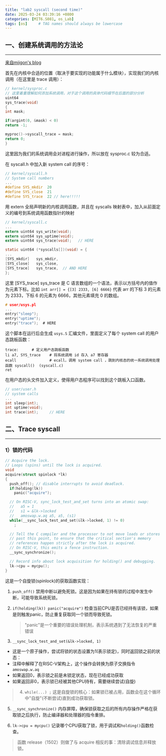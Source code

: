 ```yaml
---
title: "lab2 syscall (second time)"
date: 2025-03-24 03:39:16 +0800
categories: [MIT6.S081, os_Lab]
tags: [os]     # TAG names should always be lowercase
---
```


一、创建系统调用的方法论
---
---
[来自miigon's blog](https://blog.miigon.net/posts/s081-lab2-system-calls/#如何创建新系统调用)

首先在内核中合适的位置（取决于要实现的功能属于什么模块），实现我们的内核调用（在这里是 trace 调用）：
```c
// kernel/sysproc.c
// 这里着重理解如何添加系统调用，对于这个调用的具体代码细节在后面的部分分析
uint64
sys_trace(void)
{
int mask;

if(argint(0, &mask) < 0)
return -1;

myproc()->syscall_trace = mask;
return 0;
}
```

这里因为我们的系统调用会对进程进行操作，所以放在 sysproc.c 较为合适。

在 syscall.h 中加入新 system call 的序号：
```c
// kernel/syscall.h
// System call numbers
...
#define SYS_mkdir  20
#define SYS_close  21
#define SYS_trace  22 // here!!!!!
```

用 extern 全局声明新的内核调用函数，并且在 syscalls 映射表中，加入从前面定义的编号到系统调用函数指针的映射

```c
// kernel/syscall.c
...
extern uint64 sys_write(void);
extern uint64 sys_uptime(void);
extern uint64 sys_trace(void);   // HERE
```

```c
static uint64 (*syscalls[])(void) = {
...
[SYS_mkdir]   sys_mkdir,
[SYS_close]   sys_close,
[SYS_trace]   sys_trace,  // AND HERE
};
```
这里 [SYS_trace] sys_trace 是 C 语言数组的一个语法，表示以方括号内的值作为元素下标。比如 `int arr[] = {[3] 2333, [6] 6666}` 代表 arr 的下标 3 的元素为 2333，下标 6 的元素为 6666，其他元素填充 0 的数组。

```c
# user/usys.pl
...
entry("sleep");
entry("uptime");
entry("trace");  # HERE
```

这个脚本在运行后会生成 `usys.S` 汇编文件，里面定义了每个 system call 的用户态跳板函数：
```plaintext
trace:		# 定义用户态跳板函数
li a7, SYS_trace	# 将系统调用 id 存入 a7 寄存器
ecall				# ecall，调用 system call ，跳到内核态的统一系统调用处理函数 syscall()  (syscall.c)
ret
```

在用户态的头文件加入定义，使得用户态程序可以找到这个跳板入口函数。
```c
// user/user.h
// system calls
...
int sleep(int);
int uptime(void);
int trace(int);		// HERE
```

二、Trace syscall
---
---

### 1）锁的代码

```c
// Acquire the lock.
// Loops (spins) until the lock is acquired.
void
acquire(struct spinlock *lk)
{
  push_off(); // disable interrupts to avoid deadlock.
  if(holding(lk))
    panic("acquire");

  // On RISC-V, sync_lock_test_and_set turns into an atomic swap:
  //   a5 = 1
  //   s1 = &lk->locked
  //   amoswap.w.aq a5, a5, (s1)
  while(__sync_lock_test_and_set(&lk->locked, 1) != 0)
    ;

  // Tell the C compiler and the processor to not move loads or stores
  // past this point, to ensure that the critical section's memory
  // references happen strictly after the lock is acquired.
  // On RISC-V, this emits a fence instruction.
  __sync_synchronize();

  // Record info about lock acquisition for holding() and debugging.
  lk->cpu = mycpu();
}
```
这是一个自旋锁(spinlock)的获取函数实现：

1. `push_off()`  禁用中断以避免死锁。这是因为如果在持有锁的过程中发生中断，可能导致系统死锁。

2. `if(holding(lk)) panic("acquire")`  检查当前CPU是否已经持有该锁，如果是则触发panic，防止重复获取同一个锁而导致死锁。
   >"panic"是一个重要的错误处理机制，表示系统遇到了无法恢复的严重错误
3. `__sync_lock_test_and_set(&lk->locked, 1)` 
  - 这是一个原子操作，尝试将锁的状态设置为1(表示锁定)，同时返回锁之前的状态：
  - 注释中解释了在RISC-V架构上，这个操作会转换为原子交换指令`amoswap.w.aq`
  - 如果返回0，表示锁之前是未锁定状态，现在已经成功获取
  - 如果返回非0，表示锁已经被其他CPU持有，需要继续尝试(自旋)

>4. `while(...) ;` 这是自旋锁的核心：如果锁已被占用，函数会在这个循环中"自旋"(不断尝试)直到成功获取锁。

5. `__sync_synchronize()`  内存屏障，确保锁获取之后的所有内存操作严格在获取锁之后执行，防止编译器和处理器的指令重排。

6. `lk->cpu = mycpu()`  记录哪个CPU获取了锁，用于调试和`holding()`函数检查。

>函数 release（1502）则做了与 acquire 相反的事：清除调试信息并释放锁。

